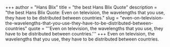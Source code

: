 +++
author = "Hans Blix"
title = "the best Hans Blix Quote"
description = "the best Hans Blix Quote: Even on television, the wavelengths that you use, they have to be distributed between countries."
slug = "even-on-television-the-wavelengths-that-you-use-they-have-to-be-distributed-between-countries"
quote = '''Even on television, the wavelengths that you use, they have to be distributed between countries.'''
+++
Even on television, the wavelengths that you use, they have to be distributed between countries.

